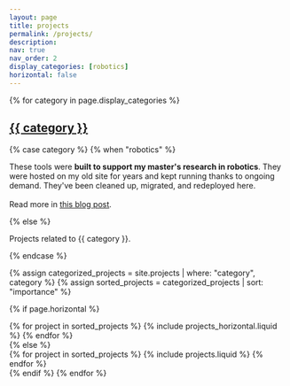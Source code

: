 ```yaml
---
layout: page
title: projects
permalink: /projects/
description:
nav: true
nav_order: 2
display_categories: [robotics]
horizontal: false
---
```


<!-- pages/projects.md -->
<div class="projects">
  {% for category in page.display_categories %}
  <a id="{{ category }}" href=".#{{ category }}">
    <h2 class="category">{{ category }}</h2>
  </a>

  <!-- Custom text per category -->

{% case category %}
{% when "robotics" %}

<p class="category-description">
  These tools were <b>built to support my master's research in robotics</b>. They were hosted on my old site for years and kept running thanks to ongoing demand. They've been cleaned up, migrated, and redeployed here.
  <br>
  <br>
  Read more in <a href="https://hamzamerzic.info/blog/2025/website-migration/">this blog post</a>.
</p>
{% else %}
<p class="category-description">Projects related to {{ category }}.</p>
{% endcase %}

{% assign categorized_projects = site.projects | where: "category", category %}
{% assign sorted_projects = categorized_projects | sort: "importance" %}

{% if page.horizontal %}

  <div class="container">
    <div class="row row-cols-1 row-cols-md-2">
    {% for project in sorted_projects %}
      {% include projects_horizontal.liquid %}
    {% endfor %}
    </div>
  </div>
  {% else %}
  <div class="row row-cols-1 row-cols-md-3">
    {% for project in sorted_projects %}
      {% include projects.liquid %}
    {% endfor %}
  </div>
  {% endif %}
  {% endfor %}
</div>
